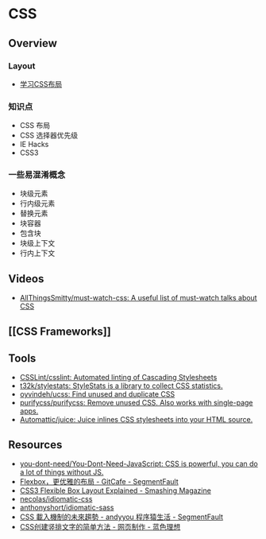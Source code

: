 # CSS

## Overview

### Layout

- [学习CSS布局](http://zh.learnlayout.com/)

### 知识点

- CSS 布局
- CSS 选择器优先级
- IE Hacks
- CSS3

### 一些易混淆概念

- 块级元素
- 行内级元素
- 替换元素
- 块容器
- 包含块
- 块级上下文
- 行内上下文

## Videos

- [AllThingsSmitty/must-watch-css: A useful list of must-watch talks about CSS](https://github.com/AllThingsSmitty/must-watch-css)

## [[CSS Frameworks]]

## Tools

- [CSSLint/csslint: Automated linting of Cascading Stylesheets](https://github.com/CSSLint/csslint)
- [t32k/stylestats: StyleStats is a library to collect CSS statistics.](https://github.com/t32k/stylestats)
- [oyvindeh/ucss: Find unused and duplicate CSS](https://github.com/oyvindeh/ucss)
- [purifycss/purifycss: Remove unused CSS. Also works with single-page apps.](https://github.com/purifycss/purifycss)
- [Automattic/juice: Juice inlines CSS stylesheets into your HTML source.](https://github.com/Automattic/juice)

## Resources

- [you-dont-need/You-Dont-Need-JavaScript: CSS is powerful, you can do a lot of things without JS.](https://github.com/you-dont-need/You-Dont-Need-Javascript)
- [Flexbox，更优雅的布局 - GitCafe - SegmentFault](https://segmentfault.com/a/1190000002490633)
- [CSS3 Flexible Box Layout Explained - Smashing Magazine](https://www.smashingmagazine.com/2011/09/css3-flexible-box-layout-explained/)
- [necolas/idiomatic-css](https://github.com/necolas/idiomatic-css)
- [anthonyshort/idiomatic-sass](https://github.com/anthonyshort/idiomatic-sass)
- [CSS 載入機制的未來趨勢 - andyyou 程序猿生活 - SegmentFault](https://segmentfault.com/a/1190000004454799)
- [CSS创建竖排文字的简单方法 - 网页制作 - 蓝色理想](http://www.blueidea.com/tech/web/2010/8140.asp)
